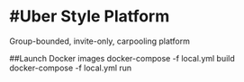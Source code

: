 #Uber Style Platform
=============

Group-bounded, invite-only, carpooling platform

##Launch Docker images
docker-compose -f local.yml build  
docker-compose -f local.yml run
